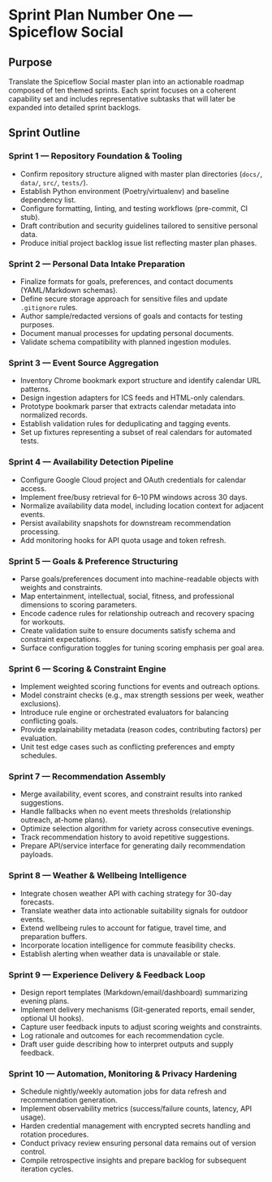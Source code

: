 # Sprint Plan Number One — Spiceflow Social

## Purpose

Translate the Spiceflow Social master plan into an actionable roadmap composed of ten themed sprints. Each sprint focuses on a coherent capability set and includes representative subtasks that will later be expanded into detailed sprint backlogs.

## Sprint Outline

### Sprint 1 — Repository Foundation & Tooling
* Confirm repository structure aligned with master plan directories (`docs/`, `data/`, `src/`, `tests/`).
* Establish Python environment (Poetry/virtualenv) and baseline dependency list.
* Configure formatting, linting, and testing workflows (pre-commit, CI stub).
* Draft contribution and security guidelines tailored to sensitive personal data.
* Produce initial project backlog issue list reflecting master plan phases.

### Sprint 2 — Personal Data Intake Preparation
* Finalize formats for goals, preferences, and contact documents (YAML/Markdown schemas).
* Define secure storage approach for sensitive files and update `.gitignore` rules.
* Author sample/redacted versions of goals and contacts for testing purposes.
* Document manual processes for updating personal documents.
* Validate schema compatibility with planned ingestion modules.

### Sprint 3 — Event Source Aggregation
* Inventory Chrome bookmark export structure and identify calendar URL patterns.
* Design ingestion adapters for ICS feeds and HTML-only calendars.
* Prototype bookmark parser that extracts calendar metadata into normalized records.
* Establish validation rules for deduplicating and tagging events.
* Set up fixtures representing a subset of real calendars for automated tests.

### Sprint 4 — Availability Detection Pipeline
* Configure Google Cloud project and OAuth credentials for calendar access.
* Implement free/busy retrieval for 6–10 PM windows across 30 days.
* Normalize availability data model, including location context for adjacent events.
* Persist availability snapshots for downstream recommendation processing.
* Add monitoring hooks for API quota usage and token refresh.

### Sprint 5 — Goals & Preference Structuring
* Parse goals/preferences document into machine-readable objects with weights and constraints.
* Map entertainment, intellectual, social, fitness, and professional dimensions to scoring parameters.
* Encode cadence rules for relationship outreach and recovery spacing for workouts.
* Create validation suite to ensure documents satisfy schema and constraint expectations.
* Surface configuration toggles for tuning scoring emphasis per goal area.

### Sprint 6 — Scoring & Constraint Engine
* Implement weighted scoring functions for events and outreach options.
* Model constraint checks (e.g., max strength sessions per week, weather exclusions).
* Introduce rule engine or orchestrated evaluators for balancing conflicting goals.
* Provide explainability metadata (reason codes, contributing factors) per evaluation.
* Unit test edge cases such as conflicting preferences and empty schedules.

### Sprint 7 — Recommendation Assembly
* Merge availability, event scores, and constraint results into ranked suggestions.
* Handle fallbacks when no event meets thresholds (relationship outreach, at-home plans).
* Optimize selection algorithm for variety across consecutive evenings.
* Track recommendation history to avoid repetitive suggestions.
* Prepare API/service interface for generating daily recommendation payloads.

### Sprint 8 — Weather & Wellbeing Intelligence
* Integrate chosen weather API with caching strategy for 30-day forecasts.
* Translate weather data into actionable suitability signals for outdoor events.
* Extend wellbeing rules to account for fatigue, travel time, and preparation buffers.
* Incorporate location intelligence for commute feasibility checks.
* Establish alerting when weather data is unavailable or stale.

### Sprint 9 — Experience Delivery & Feedback Loop
* Design report templates (Markdown/email/dashboard) summarizing evening plans.
* Implement delivery mechanisms (Git-generated reports, email sender, optional UI hooks).
* Capture user feedback inputs to adjust scoring weights and constraints.
* Log rationale and outcomes for each recommendation cycle.
* Draft user guide describing how to interpret outputs and supply feedback.

### Sprint 10 — Automation, Monitoring & Privacy Hardening
* Schedule nightly/weekly automation jobs for data refresh and recommendation generation.
* Implement observability metrics (success/failure counts, latency, API usage).
* Harden credential management with encrypted secrets handling and rotation procedures.
* Conduct privacy review ensuring personal data remains out of version control.
* Compile retrospective insights and prepare backlog for subsequent iteration cycles.

